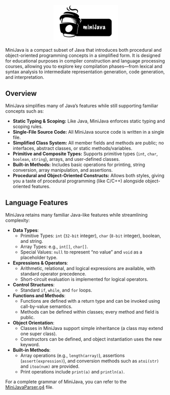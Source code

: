 <div align="center">
    <picture>
        <img src=".github/minijava-logo.png" 
             alt="MiniJava Logo"     
             width="40%">
    </picture>
</div>


MiniJava is a compact subset of Java that introduces both procedural and object-oriented programming concepts in a simplified form. It is designed for educational purposes in compiler construction and language processing courses, allowing you to explore key compilation phases—from lexical and syntax analysis to intermediate representation generation, code generation, and interpretation.

## Overview

MiniJava simplifies many of Java’s features while still supporting familiar concepts such as:

- **Static Typing & Scoping:** Like Java, MiniJava enforces static typing and scoping rules.
- **Single-File Source Code:** All MiniJava source code is written in a single file.
- **Simplified Class System:** All member fields and methods are public; no interfaces, abstract classes, or static methods/variables.
- **Primitive and Composite Types:** Supports primitive types (`int`, `char`, `boolean`, `string`), arrays, and user-defined classes.
- **Built-in Methods:** Includes basic operations for printing, string conversion, array manipulation, and assertions.
- **Procedural and Object-Oriented Constructs:** Allows both styles, giving you a taste of procedural programming (like C/C++) alongside object-oriented features.

## Language Features

MiniJava retains many familiar Java-like features while streamlining complexity:

- **Data Types**:
    + Primitive Types: `int` (`32-bit` integer), `char` (`8-bit` integer), boolean, and string.
    + Array Types: e.g., `int[]`, `char[]`.
    + Special Values: `null` to represent “no value” and `void` as a placeholder type.
- **Expressions & Operators**:
	+ Arithmetic, relational, and logical expressions are available, with standard operator precedence.
	+ Short-circuit evaluation is implemented for logical operators.
- **Control Structures**:
	+ Standard `if`, `while`, and `for` loops.
- **Functions and Methods**:
	+ Functions are defined with a return type and can be invoked using call-by-value semantics.
	+ Methods can be defined within classes; every method and field is public.
- **Object Orientation**:
	+ Classes in MiniJava support simple inheritance (a class may extend one super class).
	+ Constructors can be defined, and object instantiation uses the new keyword.
- **Built-in Methods**:
	+ Array operations (e.g., `length(array)`), assertions (`assert(expression)`), and conversion methods such as `atoi(str)` and `itoa(num)` are provided.
	+ Print operations include `print(a)` and `println(a)`.

For a complete grammar of MiniJava, you can refer to the [MiniJavaParser.g4](https://github.com/Ouhznehc/MiniJava/blob/main/src/MiniJavaParser.g4) file.